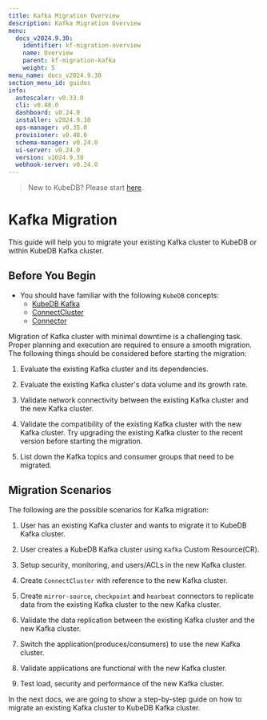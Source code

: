 ```yaml
---
title: Kafka Migration Overview
description: Kafka Migration Overview
menu:
  docs_v2024.9.30:
    identifier: kf-migration-overview
    name: Overview
    parent: kf-migration-kafka
    weight: 5
menu_name: docs_v2024.9.30
section_menu_id: guides
info:
  autoscaler: v0.33.0
  cli: v0.48.0
  dashboard: v0.24.0
  installer: v2024.9.30
  ops-manager: v0.35.0
  provisioner: v0.48.0
  schema-manager: v0.24.0
  ui-server: v0.24.0
  version: v2024.9.30
  webhook-server: v0.24.0
---
```


> New to KubeDB? Please start [here](/docs/v2024.9.30/guides/).

# Kafka Migration

This guide will help you to migrate your existing Kafka cluster to KubeDB or within KubeDB Kafka cluster.

## Before You Begin

- You should have familiar with the following `KubeDB` concepts:
    - [KubeDB Kafka](/docs/v2024.9.30/guides/kafka/concepts/kafka)
    - [ConnectCluster](/docs/v2024.9.30/guides/kafka/concepts/connectcluster)
    - [Connector](/docs/v2024.9.30/guides/kafka/concepts/connector)

Migration of Kafka cluster with minimal downtime is a challenging task. Proper planning and execution are required to ensure a smooth migration. The following things should be considered before starting the migration:

1. Evaluate the existing Kafka cluster and its dependencies.

2. Evaluate the existing Kafka cluster's data volume and its growth rate.

3. Validate network connectivity between the existing Kafka cluster and the new Kafka cluster.

4. Validate the compatibility of the existing Kafka cluster with the new Kafka cluster. Try upgrading the existing Kafka cluster to the recent version before starting the migration.

5. List down the Kafka topics and consumer groups that need to be migrated.

## Migration Scenarios

The following are the possible scenarios for Kafka migration:

1. User has an existing Kafka cluster and wants to migrate it to KubeDB Kafka cluster.

2. User creates a KubeDB Kafka cluster using `Kafka` Custom Resource(CR).

3. Setup security, monitoring, and users/ACLs in the new Kafka cluster.

4. Create `ConnectCluster` with reference to the new Kafka cluster.

5. Create `mirror-source`, `checkpoint` and `hearbeat` connectors to replicate data from the existing Kafka cluster to the new Kafka cluster.

6. Validate the data replication between the existing Kafka cluster and the new Kafka cluster.

7. Switch the application(produces/consumers) to use the new Kafka cluster.

8. Validate applications are functional with the new Kafka cluster.

9. Test load, security and performance of the new Kafka cluster.

In the next docs, we are going to show a step-by-step guide on how to migrate an existing Kafka cluster to KubeDB Kafka cluster.